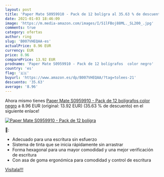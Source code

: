 ```yaml
---
layout: post
title: 'Paper Mate S0959910 - Pack de 12 bolígra al 35.63 % de descuento'
date: 2021-01-03 18:46:09
image: 'https://m.media-amazon.com/images/I/51lFBoj88ML._SL200_.jpg'
comments: true
category: ofertas
author: ring
slug: 'B007VHEQAA-es'
actualPrice: 8.96 EUR
currency: EUR
price: 8.96
comparePrice: 13.92 EUR
prodname: 'Paper Mate S0959910 - Pack de 12 bolígrafos  color negro'
country: 'es'
flag: '🇪🇸'
buyurl: 'https://www.amazon.es/dp/B007VHEQAA/?tag=tolees-21'
descuento: '35.63'
average: '8.96'
---
```


Ahora mismo tienes [Paper Mate S0959910 - Pack de 12 bolígrafos  color negro](https://www.amazon.es/dp/B007VHEQAA/?tag=tolees-21) a 8.96 EUR (original: 13.92 EUR) (35.63 %  de descuento) en el siguiente enlace!

[![Paper Mate S0959910 - Pack de 12 bolígra](https://m.media-amazon.com/images/I/51lFBoj88ML._SL200_.jpg)](https://www.amazon.es/dp/B007VHEQAA/?tag=tolees-21)

🔎:

- Adecuado para una escritura sin esfuerzo
- Sistema de tinta que se inicia rápidamente sin arrastrar
- Forma hexagonal para una mayor comodidad y una mejor verificación de escritura
- Con asa de goma ergonómica para comodidad y control de escritura

[Visítala!!!](https://www.amazon.es/dp/B007VHEQAA/?tag=tolees-21)
